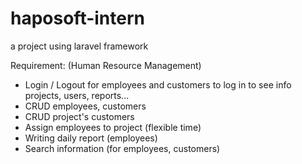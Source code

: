 # haposoft-intern
a project using laravel framework

Requirement: (Human Resource Management)
- Login / Logout for employees and customers to log in to see info projects, users, reports...
- CRUD employees, customers
- CRUD project's customers
- Assign employees to project (flexible time) 
- Writing daily report (employees)
- Search information (for employees, customers)
